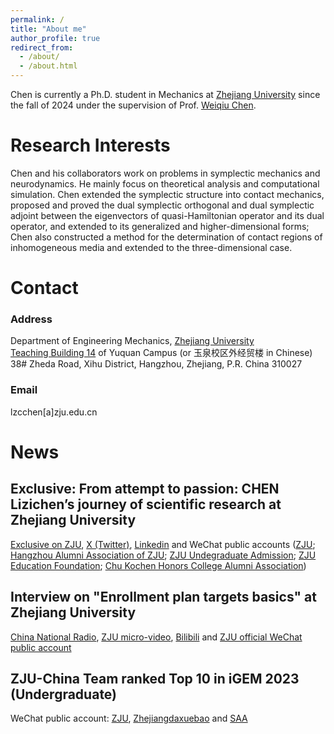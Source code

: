 ```yaml
---
permalink: /
title: "About me"
author_profile: true
redirect_from: 
  - /about/
  - /about.html
---
```


Chen is currently a Ph.D. student in Mechanics at [Zhejiang University](https://www.zju.edu.cn/english/) since the fall of 2024 under the supervision of Prof. [Weiqiu Chen](https://person.zju.edu.cn/GB?fulltext=%E9%99%88%E4%BC%9F%E7%90%83). 

# Research Interests
Chen and his collaborators work on problems in symplectic mechanics and neurodynamics. He mainly focus on theoretical analysis and computational simulation. Chen extended the symplectic structure into contact mechanics, proposed and proved the dual symplectic orthogonal and dual symplectic adjoint between the eigenvectors of quasi-Hamiltonian operator and its dual operator, and extended to its generalized and higher-dimensional forms; Chen also constructed a method for the determination of contact regions of inhomogeneous media and extended to the three-dimensional case.

# Contact
### Address
Department of Engineering Mechanics, [Zhejiang University](https://www.zju.edu.cn/english/2023/0509/c75921a2754909/page.psp) <br>
[Teaching Building 14](https://www.zju.edu.cn/_upload/tpl/03/6a/874/template874/images/Yuquan.pdf) of Yuquan Campus (or 玉泉校区外经贸楼 in Chinese) <br>
38# Zheda Road, Xihu District, Hangzhou, Zhejiang, P.R. China 310027
### Email
lzcchen[a]zju.edu.cn

# News
## Exclusive: From attempt to passion: CHEN Lizichen’s journey of scientific research at Zhejiang University
[Exclusive on ZJU](https://www.zju.edu.cn/english/_t874/2024/0528/c19573a2924548/page.htm), [X (Twitter)](https://x.com/ZJU_China/status/1803608709907484930),  [Linkedin](https://www.linkedin.com/posts/zhejiang-university_zju-studyatzju-superzjuer-activity-7209374401337704448-hN9g?utm_source=share&utm_medium=member_desktop) and WeChat public accounts ([ZJU](https://mp.weixin.qq.com/s/ocDpiH1evgu0lC6clD0T_g); [Hangzhou Alumni Association of ZJU](https://mp.weixin.qq.com/s/hgPPUlId1ASk3GYJuteChw); [ZJU Undegraduate Admission](https://mp.weixin.qq.com/s/4ECqVPKXkRgKxcXEpgoFcA); [ZJU Education Foundation](https://mp.weixin.qq.com/s/sugRH0bn7tv7SqtddBFnmA); [Chu Kochen Honors College Alumni Association](https://mp.weixin.qq.com/s/re9sKEER_Vus4Cxxx2r-kQ))
## Interview on "Enrollment plan targets basics" at Zhejiang University
[China National Radio](https://edu.cnr.cn/eduzt/2023jyzs/zxjy/20240418/t20240418_526671040.shtml), [ZJU micro-video](https://zdzsc.zju.edu.cn/2024/0418/c24412a2902718/page.htm), [Bilibili](https://www.bilibili.com/video/BV1ux421m735/?spm_id_from=333.999.0.0) and [ZJU official WeChat public account](https://mp.weixin.qq.com/s/c-xqX70BH4ymQNy3fSF6uA)
## ZJU-China Team ranked Top 10 in iGEM 2023 (Undergraduate)
WeChat public account: [ZJU](https://mp.weixin.qq.com/s/8qDXKrl9u2-eItqPqvAI5w), [Zhejiangdaxuebao]() and [SAA](https://mp.weixin.qq.com/s/6mvYWUqJ7IlgojWjgcCM7w)
